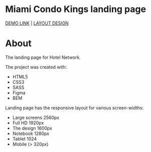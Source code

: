 # Miami Condo Kings landing page
[DEMO LINK](https://varseniuk.github.io/LP_Miami/) |
[LAYOUT DESIGN](https://www.figma.com/file/nHz8bflIwJaWP3P99vKTH5/miami_home_new?node-id=0%3A2)

# About
The landing page for Hotel Network.

The project was created with:
- HTML5
- CSS3
- SASS
- Figma
- BEM

Landing page has the responsive layout for various screen-widths:
  - Large screens 2560px
  - Full HD 1920px
  - The design 1600px
  - Notebook 1280px
  - Tablet 1024
  - Mobile (> 320px)
